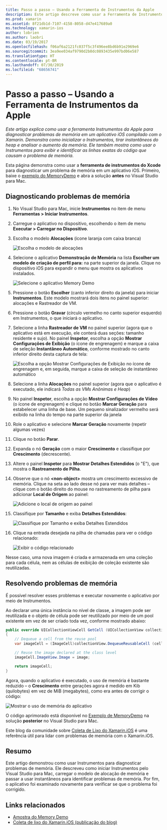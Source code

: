 ```yaml
---
title: Passo a passo – Usando a Ferramenta de Instrumentos da Apple
description: Este artigo descreve como usar a Ferramenta de Instrumentos da Apple para diagnosticar problemas de memória em um aplicativo iOS criado com o Xamarin. Demonstra como iniciar o Instruments, tirar instantâneos do heap, analisar o aumento da memória e muito mais.
ms.prod: xamarin
ms.assetid: 8f21db1d-7107-4158-8058-d47e417689a0
ms.technology: xamarin-ios
author: lobrien
ms.author: laobri
ms.date: 03/19/2017
ms.openlocfilehash: f06af6a2121fc037f5c3f496ee8bd6b91e2969e6
ms.sourcegitcommit: 3ea9ee034af9790d2b0dc0893435e997bd06e587
ms.translationtype: HT
ms.contentlocale: pt-BR
ms.lasthandoff: 07/30/2019
ms.locfileid: "68656741"
---
```

# <a name="walkthrough---using-apples-instruments-tool"></a>Passo a passo – Usando a Ferramenta de Instrumentos da Apple

_Este artigo explica como usar a ferramenta Instrumentos da Apple para diagnosticar problemas de memória em um aplicativo iOS compilado com o Xamarin. Demonstra como inicializar o Instrumentos, tirar instantâneos do heap e analisar o aumento da memória. Ele também mostra como usar o Instrumentos para exibir e identificar as linhas exatas do código que causam o problema de memória._

Esta página demonstra como usar a **ferramenta de instrumentos do Xcode** para diagnosticar um problema de memória em um aplicativo iOS.
Primeiro, baixe o [exemplo do MemoryDemo](https://docs.microsoft.com/samples/xamarin/ios-samples/profiling-memorydemo) e abra a solução **antes** no Visual Studio para Mac.

## <a name="diagnosing-the-memory-issues"></a>Diagnosticando problemas de memória

1. No Visual Studio para Mac, inicie **Instrumentos** no item de menu **Ferramentas > Iniciar Instrumentos**.
2. Carregue o aplicativo no dispositivo, escolhendo o item de menu **Executar > Carregar no Dispositivo**.
3. Escolha o modelo **Alocações** (ícone laranja com caixa branca)

    ![](walkthrough-apples-instrument-images/00-allocations-tempate.png "Escolha o modelo de alocações")

4. Selecione o aplicativo **Demonstração de Memória** na lista **Escolher um modelo de criação de perfil para:** na parte superior da janela. Clique no dispositivo iOS para expandir o menu que mostra os aplicativos instalados.

    ![](walkthrough-apples-instrument-images/01-mem-demo.png "Selecione o aplicativo Memory Demo")

5. Pressione o botão **Escolher** (canto inferior direito da janela) para iniciar **Instrumentos**. Este modelo mostrará dois itens no painel superior: alocações e Rastreador de VM.

6. Pressione o botão **Gravar** (círculo vermelho no canto superior esquerdo) em Instrumentos, o que iniciará o aplicativo.

7. Selecione a linha **Rastreador de VM** no painel superior (agora que o aplicativo está em execução, ele conterá duas seções: tamanho residente e sujo). No painel **Inspetor**, escolha a opção **Mostrar Configurações de Exibição** (o ícone de engrenagem) e marque a caixa de seleção **Instantâneo Automático**, conforme mostrado no canto inferior direito desta captura de tela:

    ![](walkthrough-apples-instrument-images/02-auto-snapshot.png "Escolha a opção Mostrar Configurações de Exibição no ícone de engrenagem e, em seguida, marque a caixa de seleção de instantâneo automático")

8. Selecione a linha **Alocações** no painel superior (agora que o aplicativo é executado, ele indicará *Todas as VMs Anônimas e Heap*)
9. No painel **Inspetor**, escolha a opção **Mostrar Configurações de Vídeo** (o ícone de engrenagem) e clique no botão **Marcar Geração** para estabelecer uma linha de base. Um pequeno sinalizador vermelho será exibido na linha do tempo na parte superior da janela
10. Role o aplicativo e selecione **Marcar Geração** novamente (repetir algumas vezes)
11. Clique no botão **Parar**.
12. Expanda o nó **Geração** com o maior **Crescimento** e classifique por **Crescimento** (decrescente).
13. Altere o painel **Inspetor** para **Mostrar Detalhes Estendidos** (o "E"), que mostra o **Rastreamento de Pilha**.

14. Observe que o nó **&lt;non-object>** mostra um crescimento excessivo de memória. Clique na seta ao lado desse nó para ver mais detalhes – clique com o botão direito do mouse no rastreamento de pilha para adicionar **Local de Origem** ao painel:

    ![](walkthrough-apples-instrument-images/03-mem-growth.png "Adicione o local de origem ao painel")

15. Classifique por **Tamanho** e exiba **Detalhes Estendidos**:

    ![](walkthrough-apples-instrument-images/04-extended-detail.png "Classifique por Tamanho e exiba Detalhes Estendidos")

16. Clique na entrada desejada na pilha de chamadas para ver o código relacionado:

    ![](walkthrough-apples-instrument-images/05-related-code.png "Exibir o código relacionado")

Nesse caso, uma nova imagem é criada e armazenada em uma coleção para cada célula, nem as células de exibição de coleção existente são reutilizadas.

## <a name="resolving-the-memory-issues"></a>Resolvendo problemas de memória

É possível resolver esses problemas e executar novamente o aplicativo por meio de Instrumentos.

Ao declarar uma única instância no nível de classe, a imagem pode ser reutilizada e o objeto de célula pode ser reutilizado por meio de um pool existente em vez de ser criado toda vez, conforme mostrado abaixo:

```csharp
public override UICollectionViewCell GetCell (UICollectionView collectionView, NSIndexPath indexPath)
{
    // Dequeue a cell from the reuse pool
    var imageCell = (ImageCell)collectionView.DequeueReusableCell (cellId, indexPath);

    // Reuse the image declared at the class level
    imageCell.ImageView.Image = image;

    return imageCell;
}
```

Agora, quando o aplicativo é executado, o uso de memória é bastante reduzido – o **Crescimento** entre gerações agora é medido em Kib (quilobytes) em vez de MiB (megabytes), como era antes de corrigir o código:

![](walkthrough-apples-instrument-images/06-reduced-memory.png "Mostrar o uso de memória do aplicativo")

O código aprimorado está disponível no [Exemplo de MemoryDemo](https://docs.microsoft.com/samples/xamarin/ios-samples/profiling-memorydemo) na solução **posterior** no Visual Studio para Mac.

Este blog da comunidade sobre [Coleta de Lixo do Xamarin.iOS](http://c-sharx.net/2015-04-27-xamarin-ios-the-garbage-collector-and-me/) é uma referência útil para lidar com problemas de memória com o Xamarin.iOS.

## <a name="summary"></a>Resumo

Este artigo demonstrou como usar Instrumentos para diagnosticar problemas de memória.
Ele descreveu como iniciar Instrumentos pelo Visual Studio para Mac, carregar o modelo de alocação de memória e passar a usar instantâneos para identificar problemas de memória.
Por fim, o aplicativo foi examinado novamente para verificar se que o problema foi corrigido.

## <a name="related-links"></a>Links relacionados

- [Amostra do Memory Demo](https://docs.microsoft.com/samples/xamarin/ios-samples/profiling-memorydemo)
- [Coleta de lixo do Xamarin.iOS (publicação do blog)](http://c-sharx.net/2015-04-27-xamarin-ios-the-garbage-collector-and-me/)

